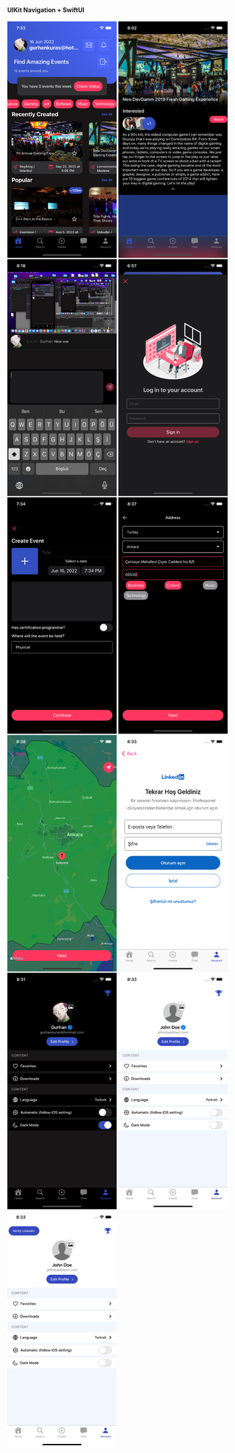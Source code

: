 
#### UIKit Navigation + SwiftUI

<img src="https://github.com/gurhankuras/events-app-swiftui-uikit-lifecycle/blob/main/home.png?raw=true" alt="home" width="250">
<img src="https://github.com/gurhankuras/events-app-swiftui-uikit-lifecycle/blob/main/event-details.png?raw=true" alt="event-details" width="250">
<img src="https://github.com/gurhankuras/events-app-swiftui-uikit-lifecycle/blob/main/watch-livestream.png?raw=true" alt="watch-livestream" width="250">
<img src="https://github.com/gurhankuras/events-app-swiftui-uikit-lifecycle/blob/main/login.png?raw=true" alt="login" width="250">
<img src="https://github.com/gurhankuras/events-app-swiftui-uikit-lifecycle/blob/main/create-event-step1.png?raw=true" alt="create-event-step1" width="250">
<img src="https://github.com/gurhankuras/events-app-swiftui-uikit-lifecycle/blob/main/create-event-step2.png?raw=true" alt="create-event-step2" width="250">
<img src="https://github.com/gurhankuras/events-app-swiftui-uikit-lifecycle/blob/main/create-event-step3.png?raw=true" alt="create-event-step3" width="250">
<img src="https://github.com/gurhankuras/events-app-swiftui-uikit-lifecycle/blob/main/profile-linkedin-login.png?raw=true" alt="profile-linkedin-login" width="250">
<img src="https://github.com/gurhankuras/events-app-swiftui-uikit-lifecycle/blob/main/profile-linkedin-verified.png?raw=true" alt="profile-linkedin-verified" width="250">
<img src="https://github.com/gurhankuras/events-app-swiftui-uikit-lifecycle/blob/main/profile-linkedin-verified2.png?raw=true" alt="profile-linkedin-verified2" width="250">
<img src="https://github.com/gurhankuras/events-app-swiftui-uikit-lifecycle/blob/main/profile-not-verified.png?raw=true" alt="profile-not-verified" width="250">


